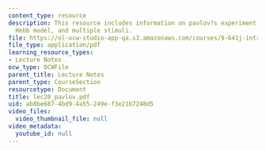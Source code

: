 ```yaml
---
content_type: resource
description: This resource includes information on pavlov?s experiment, terminology,
  Hebb model, and multiple stimuli.
file: https://ol-ocw-studio-app-qa.s3.amazonaws.com/courses/9-641j-introduction-to-neural-networks-spring-2005/ab8be6874bd94a55249ef3e21b7248d5_lec20_pavlov.pdf
file_type: application/pdf
learning_resource_types:
- Lecture Notes
ocw_type: OCWFile
parent_title: Lecture Notes
parent_type: CourseSection
resourcetype: Document
title: lec20_pavlov.pdf
uid: ab8be687-4bd9-4a55-249e-f3e21b7248d5
video_files:
  video_thumbnail_file: null
video_metadata:
  youtube_id: null
---
```

